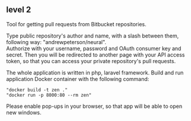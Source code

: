 <h2>level 2</h2>

Tool for getting pull requests from Bitbucket repositories.

Type public repository's author and name, with a slash between them, following way: "andrewpeterson/neural".<br>
Authorize with your username, password and OAuth consumer key and secret. Then you will be redirected to another page with your API access token, so that you can access your private repository's pull requests.

The whole application is written in php, laravel framework.
Build and run application Docker container with the following command:
```
"docker build -t zen ."
"docker run -p 8000:80 --rm zen"
```

Please enable pop-ups in your browser, so that app will be able to open new windows.
